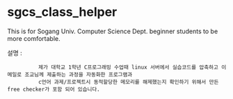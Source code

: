 # sgcs_class_helper
This is for Sogang Univ. Computer Science Dept. beginner students to be more comfortable.

설명 :

              제가 대학교 1학년 C프로그래밍 수업때 linux 서버에서 실습코드를 압축하고 이메일로 조교님께 제출하는 과정을 자동화한 프로그램과 
              c언어 과제/프로젝트시 동적할당한 메모리를 해제했는지 확인하기 위해서 만든 free checker가 포함 되어 있습니다.
              
